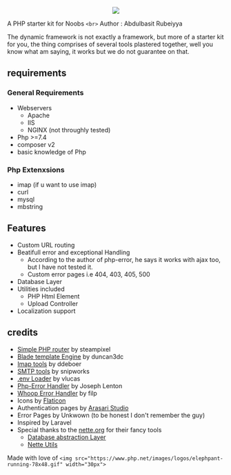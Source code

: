 <p align="center">
  <img src="https://raw.githubusercontent.com/ibnsultan/dyf/main/assets/img/small.png?token=GHSAT0AAAAAABM6JSMMIBPGYL4FUKLA2BKIYP3ZOVA"/>
</p>

A PHP starter kit for Noobs `<br>`
Author : Abdulbasit Rubeiyya

The dynamic framework is not exactly a framework, but more of a starter kit for you, the thing comprises of several tools plastered together, well you know what am saying, it works but we do not guarantee on that.

## requirements

### General Requirements

- Webservers
  - Apache
  - IIS
  - NGINX (not throughly tested)
- Php >=7.4
- composer v2
- basic knowledge of Php

### Php Extenxsions

- imap (if u want to use imap)
- curl
- mysql
- mbstring

## Features

- Custom URL routing
- Beatifull error and exceptional Handling
  - According to the author of php-error, he says it works with ajax too, but I have not tested it.
  - Custom error pages i.e 404, 403, 405, 500
- Database Layer
- Utilities included
  - PHP Html Element
  - Upload Controller
- Localization support

## credits

- [Simple PHP router](https://github.com/steampixel/simplePHPRouter) by steampixel
- [Blade template Engine](http://duncan3dc.github.io/blade/) by duncan3dc
- [Imap tools](https://github.com/ddeboer/imap) by ddeboer
- [SMTP tools](https://github.com/snipworks/php-smtp) by snipworks
- [.env Loader](https://github.com/vlucas/phpdotenv) by vlucas
- [Php-Error Handler](https://github.com/JosephLenton/PHP-Error) by Joseph Lenton
- [Whoop Error Handler](https://github.com/filp/whoops) by filp
- Icons by [Flaticon](https://www.flaticon.com)
- Authentication pages by [Arasari Studio](https://themeforest.net/user/arasari/portfolio)
- Error Pages by Unkwown (to be honest I don't remember the guy)
- Inspired by Laravel
- Special thanks to the [nette.org](https://nette.org) for their fancy tools
  - [Database abstraction Layer](https://doc.nette.org/en/database)
  - [Nette Utils](https://doc.nette.org/en/utils)

Made with love of `<img src="https://www.php.net/images/logos/elephpant-running-78x48.gif" width="30px">`
